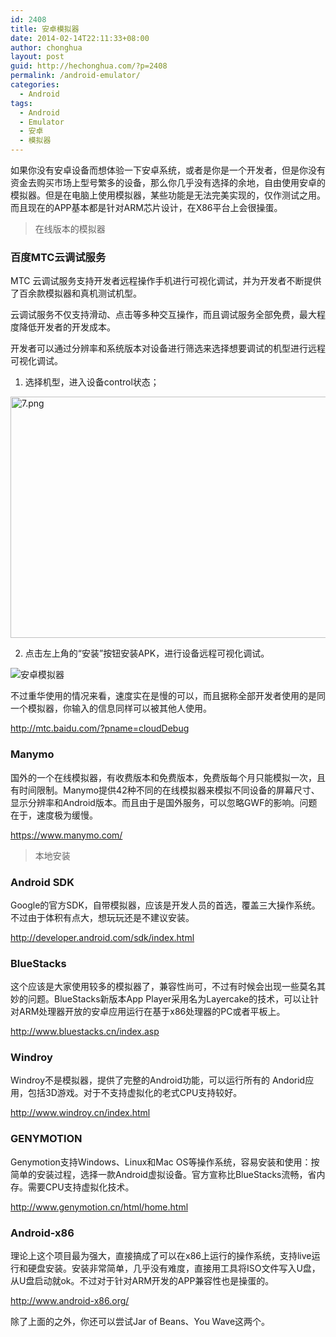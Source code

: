 ```yaml
---
id: 2408
title: 安卓模拟器
date: 2014-02-14T22:11:33+08:00
author: chonghua
layout: post
guid: http://hechonghua.com/?p=2408
permalink: /android-emulator/
categories:
  - Android
tags:
  - Android
  - Emulator
  - 安卓
  - 模拟器
---
```

如果你没有安卓设备而想体验一下安卓系统，或者是你是一个开发者，但是你没有资金去购买市场上型号繁多的设备，那么你几乎没有选择的余地，自由使用安卓的模拟器。但是在电脑上使用模拟器，某些功能是无法完美实现的，仅作测试之用。而且现在的APP基本都是针对ARM芯片设计，在X86平台上会很操蛋。

<!--more-->

> 在线版本的模拟器

### 百度MTC云调试服务

MTC 云调试服务支持开发者远程操作手机进行可视化调试，并为开发者不断提供了百余款模拟器和真机测试机型。 

云调试服务不仅支持滑动、点击等多种交互操作，而且调试服务全部免费，最大程度降低开发者的开发成本。 

开发者可以通过分辨率和系统版本对设备进行筛选来选择想要调试的机型进行远程可视化调试。 

1. 选择机型，进入设备control状态； 

<img alt="7.png" src="http://developer.baidu.com/wiki/static/image/cplat/mtc/7.png" width="600" height="386" alt="安卓模拟器" /> 

2. 点击左上角的“安装”按钮安装APK，进行设备远程可视化调试。 

![安卓模拟器](http://developer.baidu.com/wiki/static/image/cplat/mtc/8.png) 

不过重华使用的情况来看，速度实在是慢的可以，而且据称全部开发者使用的是同一个模拟器，你输入的信息同样可以被其他人使用。 

<a title="http://mtc.baidu.com/?pname=cloudDebug" href="http://mtc.baidu.com/?pname=cloudDebug" target="_blank">http://mtc.baidu.com/?pname=cloudDebug</a>

### Manymo

国外的一个在线模拟器，有收费版本和免费版本，免费版每个月只能模拟一次，且有时间限制。Manymo提供42种不同的在线模拟器来模拟不同设备的屏幕尺寸、显示分辨率和Android版本。而且由于是国外服务，可以忽略GWF的影响。问题在于，速度极为缓慢。

<a title="https://www.manymo.com/" href="https://www.manymo.com/" target="_blank">https://www.manymo.com/</a>

> 本地安装

### Android SDK

Google的官方SDK，自带模拟器，应该是开发人员的首选，覆盖三大操作系统。不过由于体积有点大，想玩玩还是不建议安装。

<a title="http://developer.android.com/sdk/index.html" href="http://developer.android.com/sdk/index.html" target="_blank">http://developer.android.com/sdk/index.html</a>

### BlueStacks

这个应该是大家使用较多的模拟器了，兼容性尚可，不过有时候会出现一些莫名其妙的问题。BlueStacks新版本App Player采用名为Layercake的技术，可以让针对ARM处理器开放的安卓应用运行在基于x86处理器的PC或者平板上。

<a title="http://www.bluestacks.cn/index.asp" href="http://www.bluestacks.cn/index.asp" target="_blank">http://www.bluestacks.cn/index.asp</a>

### Windroy

Windroy不是模拟器，提供了完整的Android功能，可以运行所有的 Andorid应用，包括3D游戏。对于不支持虚拟化的老式CPU支持较好。

<a title="http://www.windroy.cn/index.html" href="http://www.windroy.cn/index.html" target="_blank">http://www.windroy.cn/index.html</a>

### GENYMOTION

Genymotion支持Windows、Linux和Mac OS等操作系统，容易安装和使用：按简单的安装过程，选择一款Android虚拟设备。官方宣称比BlueStacks流畅，省内存。需要CPU支持虚拟化技术。

<a title="http://www.genymotion.cn/html/home.html" href="http://www.genymotion.cn/html/home.html" target="_blank">http://www.genymotion.cn/html/home.html</a>

### Android-x86

理论上这个项目最为强大，直接搞成了可以在x86上运行的操作系统，支持live运行和硬盘安装。安装非常简单，几乎没有难度，直接用工具将ISO文件写入U盘，从U盘启动就ok。不过对于针对ARM开发的APP兼容性也是操蛋的。

<a title="http://www.android-x86.org/" href="http://www.android-x86.org/" target="_blank">http://www.android-x86.org/</a>

除了上面的之外，你还可以尝试Jar of Beans、You Wave这两个。